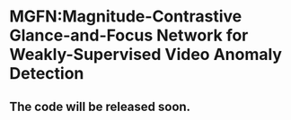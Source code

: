 # MGFN:Magnitude-Contrastive Glance-and-Focus Network for Weakly-Supervised Video Anomaly Detection
## The code will be released soon.

